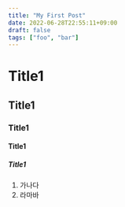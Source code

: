 ```yaml
---
title: "My First Post"
date: 2022-06-28T22:55:11+09:00
draft: false
tags: ["foo", "bar"]
---
```


# Title1
## Title1
### Title1
#### Title1
##### Title1

1. 가나다
2. 라마바